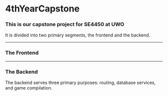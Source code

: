 # 4thYearCapstone

### This is our capstone project for SE4450 at UWO
It is divided into two primary segments, the frontend and the backend.

<hr>

### The Frontend 

<hr>

### The Backend 
The backend serves three primary purposes: routing, database services, and game compilation.

